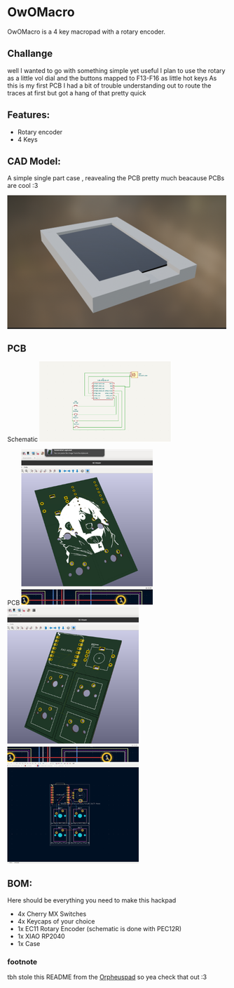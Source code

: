 # OwOMacro

OwOMacro is a 4 key macropad with a rotary encoder.


## Challange 

well I wanted to go with something simple yet useful 
I plan to use the rotary as a little vol dial and the buttons mapped to F13-F16 as little hot keys 
As this is my first PCB I had a bit of trouble understanding out to route the traces at first but got a hang of that pretty quick 



## Features:
- Rotary encoder
- 4 Keys

## CAD Model:
A simple single part case , reavealing the PCB pretty much beacause PCBs are cool :3 

<img src=assets/cad.png alt="Schematic" width="500"/>


## PCB

Schematic
<img src=assets/schematic.png alt="Schematic" width="300"/>

PCB
<img src=assets/pcb1.png alt="Schematic" width="300"/>
<img src=assets/pcb2.png alt="Schematic" width="300"/>
<img src=assets/pcb3.png alt="Schematic" width="300"/>
## BOM:
Here should be everything you need to make this hackpad

- 4x Cherry MX Switches
- 4x Keycaps of your choice
- 1x EC11 Rotary Encoder (schematic is done with PEC12R) 
- 1x XIAO RP2040
- 1x Case 


### footnote
tbh stole this README from the [Orpheuspad](https://github.com/hackclub/hackpad/blob/main/hackpads/orpheuspad/README.md) so yea check that out :3 
